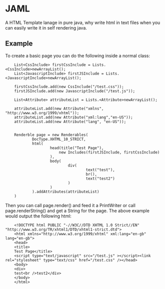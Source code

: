 JAML
==========

A HTML Template lanage in pure java, why write html in text files when you can easily write it in self rendering java. 


Example
---------

To create a basic page you can do the following inside a normal class:

		List<CssInclude> firstCssInclude = Lists.<CssInclude>newArrayList();
		List<JavascriptInclude> firstJSInclude = Lists.<JavascriptInclude>newArrayList();

		firstCssInclude.add(new CssInclude("/test.css"));
		firstJSInclude.add(new JavascriptInclude("/test.js"));

		List<Attribute> attributeList = Lists.<Attribute>newArrayList();

		attributeList.add(new Attribute("xmlns", "http://www.w3.org/1999/xhtml"));
		attributeList.add(new Attribute("xml:lang","en-US"));
		attributeList.add(new Attribute("lang", "en-US"));


		Renderble page = new Renderables(
		        DocType.XHTML_10_STRICT,
		        html(
		                head(title("Test Page"),
		                    new Includes(firstJSInclude, firstCssInclude)
		                ),
		                body(
		                        div(
		                                text("test"),
		                                br(),
		                                text("test2")
		                        )
		                )
		        ).addAttributes(attributeList)
		)


Then you can call page.render() and feed it a PrintWriter or call page.renderString() and get a String for the page. The above example would output the following html:

		<!DOCTYPE html PUBLIC "-//W3C//DTD XHTML 1.0 Strict//EN" "http://www.w3.org/TR/xhtml1/DTD/xhtml1-strict.dtd">
		<html xmlns="http://www.w3.org/1999/xhtml" xml:lang="en-gb" lang="en-gb">
		<head>
		<title>
		Test Page</title>
		<script type="text/javascript" src="/test.js" ></script><link rel="stylesheet" type="text/css" href="/test.css" /></head>
		<body>
		<div>
		test<br />test2</div>
		</body>
		</html>